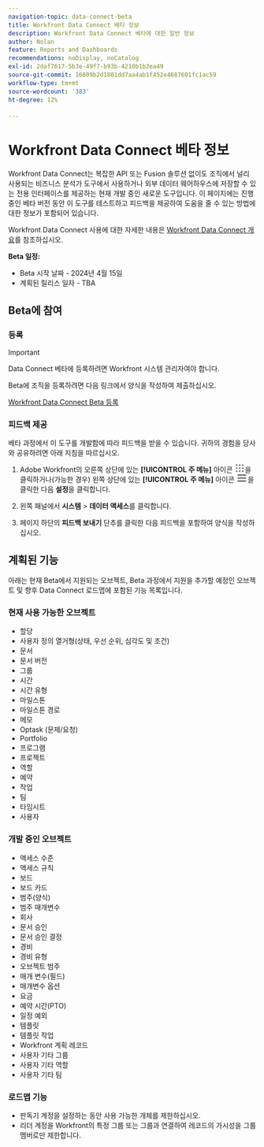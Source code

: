 ```yaml
---
navigation-topic: data-connect-beta
title: Workfront Data Connect 베타 정보
description: Workfront Data Connect 베타에 대한 일반 정보
author: Nolan
feature: Reports and Dashboards
recommendations: noDisplay, noCatalog
exl-id: 2daf7617-5b3e-49f7-b93b-4210b1b2ea49
source-git-commit: 16809b2d1801dd7aa4ab1f452e4687601fc1ac59
workflow-type: tm+mt
source-wordcount: '383'
ht-degree: 12%

---
```


# Workfront Data Connect 베타 정보

Workfront Data Connect는 복잡한 API 또는 Fusion 솔루션 없이도 조직에서 널리 사용되는 비즈니스 분석가 도구에서 사용하거나 외부 데이터 웨어하우스에 저장할 수 있는 전용 인터페이스를 제공하는 현재 개발 중인 새로운 도구입니다. 이 페이지에는 진행 중인 베타 버전 동안 이 도구를 테스트하고 피드백을 제공하여 도움을 줄 수 있는 방법에 대한 정보가 포함되어 있습니다.

Workfront Data Connect 사용에 대한 자세한 내용은 [Workfront Data Connect 개요](/help/quicksilver/reports-and-dashboards/data-lake/data-lake-overview.md)를 참조하십시오.

**Beta 일정:**

* Beta 시작 날짜 - 2024년 4월 15일
* 계획된 릴리스 일자 - TBA

## Beta에 참여

### 등록

>[!IMPORTANT]
>
>Data Connect 베타에 등록하려면 Workfront 시스템 관리자여야 합니다.

Beta에 조직을 등록하려면 다음 링크에서 양식을 작성하여 제출하십시오.

[Workfront Data Connect Beta 등록](https://adobe.ly/workfrontdatalake)

### 피드백 제공

베타 과정에서 이 도구를 개발함에 따라 피드백을 받을 수 있습니다. 귀하의 경험을 당사와 공유하려면 아래 지침을 따르십시오.

1. Adobe Workfront의 오른쪽 상단에 있는 **[!UICONTROL 주 메뉴]** 아이콘 ![주 메뉴](/help/_includes/assets/main-menu-icon.png)을 클릭하거나(가능한 경우) 왼쪽 상단에 있는 **[!UICONTROL 주 메뉴]** 아이콘 ![주 메뉴](/help/_includes/assets/main-menu-icon-left-nav.png)을 클릭한 다음 **설정**&#x200B;을 클릭합니다.

1. 왼쪽 패널에서 **시스템** > **데이터 액세스**&#x200B;를 클릭합니다.

1. 페이지 하단의 **피드백 보내기** 단추를 클릭한 다음 피드백을 포함하여 양식을 작성하십시오.

## 계획된 기능

아래는 현재 Beta에서 지원되는 오브젝트, Beta 과정에서 지원을 추가할 예정인 오브젝트 및 향후 Data Connect 로드맵에 포함된 기능 목록입니다.

### 현재 사용 가능한 오브젝트

* 할당
* 사용자 정의 열거형(상태, 우선 순위, 심각도 및 조건)
* 문서
* 문서 버전
* 그룹
* 시간
* 시간 유형
* 마일스톤
* 마일스톤 경로
* 메모
* Optask (문제/요청)
* Portfolio
* 프로그램
* 프로젝트
* 역할
* 예약
* 작업
* 팀
* 타임시트
* 사용자

### 개발 중인 오브젝트

* 액세스 수준
* 액세스 규칙
* 보드
* 보드 카드
* 범주(양식)
* 범주 매개변수
* 회사
* 문서 승인
* 문서 승인 결정
* 경비
* 경비 유형
* 오브젝트 범주
* 매개 변수(필드)
* 매개변수 옵션
* 요금
* 예약 시간(PTO)
* 일정 예외
* 템플릿
* 템플릿 작업
* Workfront 계획 레코드
* 사용자 기타 그룹
* 사용자 기타 역할
* 사용자 기타 팀

### 로드맵 기능

* 판독기 계정을 설정하는 동안 사용 가능한 개체를 제한하십시오.
* 리더 계정을 Workfront의 특정 그룹 또는 그룹과 연결하여 레코드의 가시성을 그룹 멤버로만 제한합니다.
